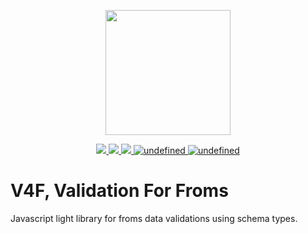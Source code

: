 <p align="center">
  <a href="#">
<img style="center" src="https://i.ibb.co/XVSH26K/Text-placeholder.png" width="200" height="200">
  </a>
</p>

<p align="center">
  <a href="https://circleci.com/gh/reyx7/v4f/tree/master">
     <img style="center" src="https://circleci.com/gh/reyx7/v4f/tree/master.svg?style=svg&circle-token=dd21504e80b5908041a89229c6585f112bfaef52">
  </a>
      <a href="https://codecov.io/gh/reyx7/v4f">
     <img style="center" src="https://codecov.io/gh/reyx7/v4f/branch/master/graph/badge.svg?token=tfmtpJgkJK">
  </a>
    <a href="https://badge.fury.io/js/v4f">
     <img style="center" src="https://badge.fury.io/js/v4f.svg">
  </a>

  <a href="https://badge.fury.io/js/v4f">
  <img alt="undefined" src="https://img.shields.io/bundlephobia/min/v4f.svg">
  </a>
  <a href="#">
  <img alt="undefined" src="https://img.shields.io/github/license/reyx7/v4f.svg">
  </a>
</p>

# V4F, Validation For Froms
Javascript light library for froms data validations using schema types.
